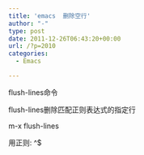 ```yaml
---
title: 'emacs  删除空行'
author: "-"
type: post
date: 2011-12-26T06:43:20+00:00
url: /?p=2010
categories:
  - Emacs

---
```

flush-lines命令

flush-lines删除匹配正则表达式的指定行

m-x flush-lines
  
用正则: ^$